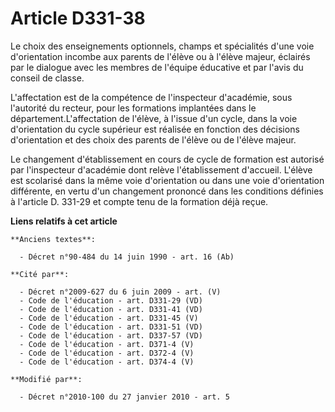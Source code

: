 # Article D331-38

Le choix des enseignements optionnels, champs et spécialités d'une voie d'orientation incombe aux parents de l'élève ou à
l'élève majeur, éclairés par le dialogue avec les membres de l'équipe éducative et par l'avis du conseil de classe.

L'affectation est de la compétence de l'inspecteur d'académie, sous l'autorité du recteur, pour les formations implantées
dans le département.L'affectation de l'élève, à l'issue d'un cycle, dans la voie d'orientation du cycle supérieur est
réalisée en fonction des décisions d'orientation et des choix des parents de l'élève ou de l'élève majeur. 

Le changement d'établissement en cours de cycle de formation est autorisé par l'inspecteur d'académie dont relève
l'établissement d'accueil. L'élève est scolarisé dans la même voie d'orientation ou dans une voie d'orientation différente,
en vertu d'un changement prononcé dans les conditions définies à l'article D. 331-29 et compte tenu de la formation déjà
reçue.

**Liens relatifs à cet article**

	**Anciens textes**:

	  - Décret n°90-484 du 14 juin 1990 - art. 16 (Ab)

	**Cité par**:

	  - Décret n°2009-627 du 6 juin 2009 - art. (V)
	  - Code de l'éducation - art. D331-29 (VD)
	  - Code de l'éducation - art. D331-41 (VD)
	  - Code de l'éducation - art. D331-45 (V)
	  - Code de l'éducation - art. D331-51 (VD)
	  - Code de l'éducation - art. D337-57 (VD)
	  - Code de l'éducation - art. D371-4 (V)
	  - Code de l'éducation - art. D372-4 (V)
	  - Code de l'éducation - art. D374-4 (V)

	**Modifié par**:

	  - Décret n°2010-100 du 27 janvier 2010 - art. 5
